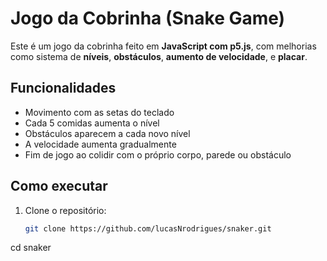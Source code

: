 # Jogo da Cobrinha (Snake Game)

Este é um jogo da cobrinha feito em **JavaScript com p5.js**, com melhorias como sistema de **níveis**, **obstáculos**, **aumento de velocidade**, e **placar**.

## Funcionalidades

- Movimento com as setas do teclado
- Cada 5 comidas aumenta o nível
- Obstáculos aparecem a cada novo nível
- A velocidade aumenta gradualmente
- Fim de jogo ao colidir com o próprio corpo, parede ou obstáculo

## Como executar

1. Clone o repositório:
   ```bash
   git clone https://github.com/lucasNrodrigues/snaker.git
cd snaker

